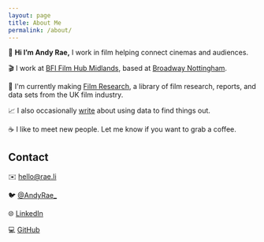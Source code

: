 ```yaml
---
layout: page
title: About Me
permalink: /about/
---
```


👋 **Hi I’m Andy Rae,** I work in film helping connect cinemas and audiences.

🎬 I work at [BFI Film Hub Midlands](https://filmhubmidlands.org), based at [Broadway Nottingham](https://www.broadway.org.uk).

🔎 I'm currently making [Film Research](https://filmresearch.org), a library of film research, reports, and data sets from the UK film industry.

📈 I also occasionally [write](/writing/tag:writing) about using data to find things out.

☕️ I like to meet new people. Let me know if you want to grab a coffee.

## Contact

✉️ [hello@rae.li](mailto:hello@rae.li)

🐦 [@AndyRae_](https://twitter.com/andyrae_)

🌐 [LinkedIn](https://www.linkedin.com/in/AndyRae1/)

💻 [GitHub](https://github.com/AndyRae)